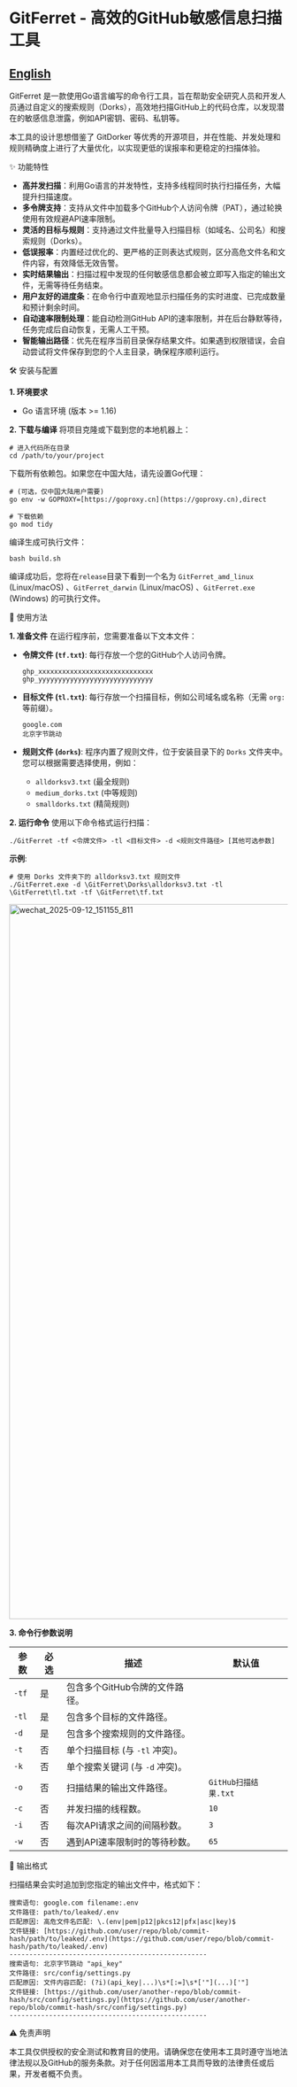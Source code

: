 # GitFerret - 高效的GitHub敏感信息扫描工具

## [English](README_EN.md)

GitFerret 是一款使用Go语言编写的命令行工具，旨在帮助安全研究人员和开发人员通过自定义的搜索规则（Dorks），高效地扫描GitHub上的代码仓库，以发现潜在的敏感信息泄露，例如API密钥、密码、私钥等。

本工具的设计思想借鉴了 GitDorker 等优秀的开源项目，并在性能、并发处理和规则精确度上进行了大量优化，以实现更低的误报率和更稳定的扫描体验。

✨ 功能特性

- **高并发扫描**：利用Go语言的并发特性，支持多线程同时执行扫描任务，大幅提升扫描速度。
- **多令牌支持**：支持从文件中加载多个GitHub个人访问令牌（PAT），通过轮换使用有效规避API速率限制。
- **灵活的目标与规则**：支持通过文件批量导入扫描目标（如域名、公司名）和搜索规则（Dorks）。
- **低误报率**：内置经过优化的、更严格的正则表达式规则，区分高危文件名和文件内容，有效降低无效告警。
- **实时结果输出**：扫描过程中发现的任何敏感信息都会被立即写入指定的输出文件，无需等待任务结束。
- **用户友好的进度条**：在命令行中直观地显示扫描任务的实时进度、已完成数量和预计剩余时间。
- **自动速率限制处理**：能自动检测GitHub API的速率限制，并在后台静默等待，任务完成后自动恢复，无需人工干预。
- **智能输出路径**：优先在程序当前目录保存结果文件。如果遇到权限错误，会自动尝试将文件保存到您的个人主目录，确保程序顺利运行。

🛠️ 安装与配置

**1. 环境要求**

- Go 语言环境 (版本 >= 1.16)

**2. 下载与编译** 将项目克隆或下载到您的本地机器上：

```
# 进入代码所在目录
cd /path/to/your/project
```

下载所有依赖包。如果您在中国大陆，请先设置Go代理：

```
# (可选，仅中国大陆用户需要)
go env -w GOPROXY=[https://goproxy.cn](https://goproxy.cn),direct

# 下载依赖
go mod tidy
```

编译生成可执行文件：

```
bash build.sh 
```

编译成功后，您将在`release`目录下看到一个名为 `GitFerret_amd_linux` (Linux/macOS) 、`GitFerret_darwin` (Linux/macOS) 、`GitFerret.exe` (Windows) 的可执行文件。

🚀 使用方法

**1. 准备文件** 在运行程序前，您需要准备以下文本文件：

- **令牌文件 (`tf.txt`)**: 每行存放一个您的GitHub个人访问令牌。

  ```
  ghp_xxxxxxxxxxxxxxxxxxxxxxxxxxxxx
  ghp_yyyyyyyyyyyyyyyyyyyyyyyyyyyyy
  ```

- **目标文件 (`tl.txt`)**: 每行存放一个扫描目标，例如公司域名或名称（无需 `org:` 等前缀）。

  ```
  google.com
  北京字节跳动
  ```

- **规则文件 (`dorks`)**: 程序内置了规则文件，位于安装目录下的 `Dorks` 文件夹中。您可以根据需要选择使用，例如：

  - `alldorksv3.txt` (最全规则)
  - `medium_dorks.txt` (中等规则)
  - `smalldorks.txt` (精简规则)

**2. 运行命令** 使用以下命令格式运行扫描：

```
./GitFerret -tf <令牌文件> -tl <目标文件> -d <规则文件路径> [其他可选参数]
```

**示例**:

```
# 使用 Dorks 文件夹下的 alldorksv3.txt 规则文件
./GitFerret.exe -d \GitFerret\Dorks\alldorksv3.txt -tl \GitFerret\tl.txt -tf \GitFerret\tf.txt
```

<img width="2529" height="1292" alt="wechat_2025-09-12_151155_811" src="https://github.com/user-attachments/assets/5c8f5df6-ccc0-4920-93ce-efd9616b2379" />

**3. 命令行参数说明**

| 参数  | 必选 | 描述                            | 默认值               |
| ----- | ---- | ------------------------------- | -------------------- |
| `-tf` | 是   | 包含多个GitHub令牌的文件路径。  |                      |
| `-tl` | 是   | 包含多个目标的文件路径。        |                      |
| `-d`  | 是   | 包含多个搜索规则的文件路径。    |                      |
| `-t`  | 否   | 单个扫描目标 (与 `-tl` 冲突)。  |                      |
| `-k`  | 否   | 单个搜索关键词 (与 `-d` 冲突)。 |                      |
| `-o`  | 否   | 扫描结果的输出文件路径。        | `GitHub扫描结果.txt` |
| `-c`  | 否   | 并发扫描的线程数。              | `10`                 |
| `-i`  | 否   | 每次API请求之间的间隔秒数。     | `3`                  |
| `-w`  | 否   | 遇到API速率限制时的等待秒数。   | `65`                 |

📄 输出格式

扫描结果会实时追加到您指定的输出文件中，格式如下：

```
搜索语句: google.com filename:.env
文件路径: path/to/leaked/.env
匹配原因: 高危文件名匹配: \.(env|pem|p12|pkcs12|pfx|asc|key)$
文件链接: [https://github.com/user/repo/blob/commit-hash/path/to/leaked/.env](https://github.com/user/repo/blob/commit-hash/path/to/leaked/.env)
--------------------------------------------------
搜索语句: 北京字节跳动 "api_key"
文件路径: src/config/settings.py
匹配原因: 文件内容匹配: (?i)(api_key|...)\s*[:=]\s*['"](...)['"]
文件链接: [https://github.com/user/another-repo/blob/commit-hash/src/config/settings.py](https://github.com/user/another-repo/blob/commit-hash/src/config/settings.py)
--------------------------------------------------
```

⚠️ 免责声明

本工具仅供授权的安全测试和教育目的使用。请确保您在使用本工具时遵守当地法律法规以及GitHub的服务条款。对于任何因滥用本工具而导致的法律责任或后果，开发者概不负责。
